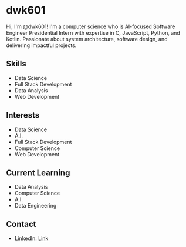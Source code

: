 # dwk601

Hi, I'm @dwk601! I'm a computer science who is AI-focused Software Engineer Presidential Intern with expertise in C, JavaScript, Python, and Kotlin. Passionate about system architecture, software design, and delivering impactful projects.

## Skills
- Data Science
- Full Stack Development
- Data Analysis
- Web Development

## Interests
- Data Science
- A.I.
- Full Stack Development
- Computer Science
- Web Development

## Current Learning
- Data Analysis
- Computer Science
- A.I.
- Data Engineering

## Contact
- LinkedIn: [Link](https://www.linkedin.com/in/dwk1/)

<!---
dwk601/dwk601 is a ✨ special ✨ repository because its `README.md` (this file) appears on your GitHub profile.
You can click the Preview link to take a look at your changes.
--->
